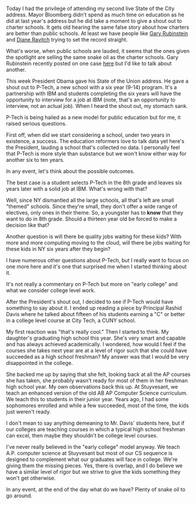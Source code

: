 <!--
.. title: Schools, Snake Oil, and the SOTU
.. slug: 2013-02-14-Schools-Snake-Oil-and-the-SOTU.md
.. date: 2013-02-14
.. type: text
-->


Today I had the privilege of attending my second live State of the City
address. Mayor Bloomberg didn't spend as much time on education as he
did at last year's address but he did take a moment to give a shout out
to charter schools. It gets old hearing the same false story about how
charters are better than public schools. At least we have people
like <a href="http://garyrubinstein.teachforus.org/">Gary
Rubinstein</a> and <a href="http://dianeravitch.net/">Diane
Ravitch</a> trying to set the record straight.

What's worse, when public schools are lauded, it seems that the ones
given the spotlight are selling the same snake oil as the charter
schools. Gary Rubinstein recently posted on one
case <a href="http://garyrubinstein.teachforus.org/2013/02/13/the-status-quo-miracle-district/">here</a>
but I'd like to talk about another.

This week President Obama gave his State of the Union address. He
gave a shout out to P-Tech, a new school with a six year (9-14)
program. It's a partnership with IBM and students completing the six
years will have the opportunity to interview for a job at IBM (note,
that's an opportunity to interview, not an actual job). When I heard
the shout out, my stomach sank.

P-Tech is being hailed as a new model for public education but for me,
it raised serious questions.

First off, when did we start considering a school, under two years in
existence, a success. The education reformers love to talk data yet
here's the President, lauding a school that's collected no data. I
personally feel that P-Tech is more style than substance but we won't
know either way for another six to ten years.

In any event, let's think about the possible outcomes.

The best case is a student selects P-Tech in the 8th grade and leaves
six years later with a solid job at IBM. What's wrong with that?

Well, since NY dismantled all the large schools, all that's left are
small "themed" schools. Since they're small, they don't offer a wide
range of electives, only ones in their theme. So, a youngster has
to <b>know</b> that they want to do in 8th grade. Should a thirteen
year old be forced to make a decision like that?

Another question is will there be quality jobs waiting for these
kids? With more and more computing moving to the cloud, will there be
jobs waiting for these kids in NY six years after they begin? 

I have numerous other questions about P-Tech, but I really want to
focus on one more here and it's one that surprised me when I started
thinking about it.

It's not really a commentary on P-Tech but more on "early college" and
what we consider college level work.

After the President's shout out, I decided to see if P-Tech would have
something to say about it. I ended up reading a piece by Principal
Rashid Davis where he talked about fifteen of his students earning a
"C" or better in a college level course at City Tech, a CUNY school.

My first reaction was "that's really cool." Then I started to
think. My daughter's graduating high school this year. She's very
smart and capable and has always achieved academically. I wondered,
how would I feel if the courses she takes next year are at a level of
rigor such that she could have succeeded as a high school freshman? My
answer was that I would be very disappointed in the college.

She backed me up by saying that she felt, looking back at all the AP
courses she has taken, she probably wasn't ready for most of them in
her freshman high school year. My own observations back this up. At
Stuyvesant, we teach an enhanced version of the old AB AP Computer
Science curriculum. We teach this to students in their junior
year. Years ago, I had some sophomores enrolled and while a few
succeeded, most of the time, the kids just weren't ready.

I don't mean to say anything demeaning to Mr. Davis' students here,
but if our colleges are teaching courses in which a typical high school
freshman can excel, then  maybe they shouldn't be college level courses.

I've never really believed in the "early college" model anyway. We
teach A.P. computer science at Stuyvesant but most of our CS sequence
is designed to complement what our graduates will face in
college. We're giving them the missing pieces. Yes, there is overlap,
and I do believe we have a similar level of rigor but we strive to
give the kids something they won't get otherwise. 

In any event, at the end of the day what do we have? Plenty of snake
oil to go around.

